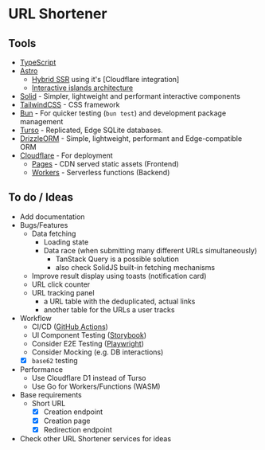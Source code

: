 # URL Shortener

## Tools

- [TypeScript](https://www.typescriptlang.org/)
- [Astro](https://astro.build/)
  - [Hybrid SSR](https://docs.astro.build/en/basics/rendering-modes/#on-demand-rendered) using it's [Cloudflare integration]
  - [Interactive islands architecture](https://docs.astro.build/en/concepts/islands/)
- [Solid](https://www.solidjs.com/) - Simpler, lightweight and performant interactive components
- [TailwindCSS](https://tailwindcss.com/) - CSS framework
- [Bun](https://bun.sh/) - For quicker testing (`bun test`) and development package management
- [Turso](https://turso.tech/) - Replicated, Edge SQLite databases.
- [DrizzleORM](https://orm.drizzle.team/) - Simple, lightweight, performant and Edge-compatible ORM
- [Cloudflare](https://www.cloudflare.com/developer-platform/products/) - For deployment
  - [Pages](https://pages.cloudflare.com/) - CDN served static assets (Frontend)
  - [Workers](https://workers.cloudflare.com/) - Serverless functions (Backend)

## To do / Ideas

- Add documentation
- Bugs/Features
  - Data fetching
    - Loading state
    - Data race (when submitting many different URLs simultaneously)
      - TanStack Query is a possible solution
      - also check SolidJS built-in fetching mechanisms
  - Improve result display using toasts (notification card)
  - URL click counter
  - URL tracking panel
    - a URL table with the deduplicated, actual links
    - another table for the URLs a user tracks
- Workflow
  - CI/CD ([GitHub Actions](https://github.com/features/actions))
  - UI Component Testing ([Storybook](https://storybook.js.org/))
  - Consider E2E Testing ([Playwright](https://playwright.dev/))
  - Consider Mocking (e.g. DB interactions)
  - [x] `base62` testing
- Performance
  - Use Cloudflare D1 instead of Turso
  - Use Go for Workers/Functions (WASM)
- Base requirements
  - Short URL
    - [x] Creation endpoint
    - [x] Creation page
    - [x] Redirection endpoint
- Check other URL Shortener services for ideas
